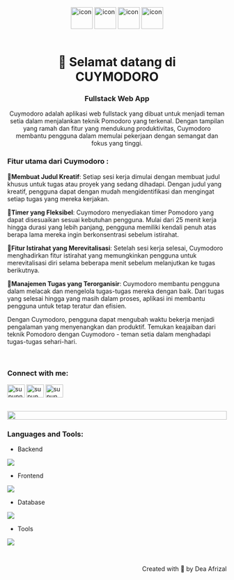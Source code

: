 <div align="center">
  <img src="https://techstack-generator.vercel.app/ts-icon.svg" alt="icon" width="50" height="50" />
  <img src="https://techstack-generator.vercel.app/js-icon.svg" alt="icon"width="50" height="50" />
  <img src="https://techstack-generator.vercel.app/react-icon.svg" alt="icon" width="50" height="50" />
 <img src="https://techstack-generator.vercel.app/mysql-icon.svg" alt="icon" width="50" height="50" />
</div>

<br>

<h1 align="center">👋 Selamat datang di <br>CUYMODORO</h1>
<h3 align="center">Fullstack Web App</h3>
<p align="center">Cuymodoro adalah aplikasi web fullstack yang dibuat untuk menjadi teman setia dalam menjalankan teknik Pomodoro yang terkenal. Dengan tampilan yang ramah dan fitur yang mendukung produktivitas, Cuymodoro membantu pengguna dalam memulai pekerjaan dengan semangat dan fokus yang tinggi.
</p>

<h3>Fitur utama dari Cuymodoro :</h3>

🎈<b>Membuat Judul Kreatif</b>: 
Setiap sesi kerja dimulai dengan membuat judul khusus untuk tugas atau proyek yang sedang dihadapi. Dengan judul yang kreatif, pengguna dapat dengan mudah mengidentifikasi dan mengingat setiap tugas yang mereka kerjakan.

🎈<b>Timer yang Fleksibel</b>: 
Cuymodoro menyediakan timer Pomodoro yang dapat disesuaikan sesuai kebutuhan pengguna. Mulai dari 25 menit kerja hingga durasi yang lebih panjang, pengguna memiliki kendali penuh atas berapa lama mereka ingin berkonsentrasi sebelum istirahat.

🎈<b>Fitur Istirahat yang Merevitalisasi</b>: 
Setelah sesi kerja selesai, Cuymodoro menghadirkan fitur istirahat yang memungkinkan pengguna untuk merevitalisasi diri selama beberapa menit sebelum melanjutkan ke tugas berikutnya.

🎈<b>Manajemen Tugas yang Terorganisir</b>: 
Cuymodoro membantu pengguna dalam melacak dan mengelola tugas-tugas mereka dengan baik. Dari tugas yang selesai hingga yang masih dalam proses, aplikasi ini membantu pengguna untuk tetap teratur dan efisien.

Dengan Cuymodoro, pengguna dapat mengubah waktu bekerja menjadi pengalaman yang menyenangkan dan produktif. Temukan keajaiban dari teknik Pomodoro dengan Cuymodoro - teman setia dalam menghadapi tugas-tugas sehari-hari.

<br/>

<h3 align="left">Connect with me:</h3>
<p align="left">
<a href="https://www.linkedin.com/in/dea-afrizal-a7326457/?originalSubdomain=id" target="blank"><img align="center" src="https://raw.githubusercontent.com/rahuldkjain/github-profile-readme-generator/master/src/images/icons/Social/linked-in-alt.svg" alt="supunnanayakkara" height="30" width="40" /></a>
<a href="https://instagram.com/dea.afrizal" target="blank"><img align="center" src="https://raw.githubusercontent.com/rahuldkjain/github-profile-readme-generator/master/src/images/icons/Social/instagram.svg" alt="supun___lk" height="30" width="40" /></a>
<a href="https://www.youtube.com/@deaafrizal" target="blank"><img align="center" src="https://raw.githubusercontent.com/rahuldkjain/github-profile-readme-generator/master/src/images/icons/Social/youtube.svg" alt="supun nanayakkara" height="30" width="40" /></a>
</p>
<br>

<img src="https://i.imgur.com/dBaSKWF.gif" height="20" width="100%">

<h3 align="left">Languages and Tools:</h3>

- Backend
<p align="left">
  <a href="https://skillicons.dev">
    <img src="https://skillicons.dev/icons?i=php,nodejs" />
  </a>
</p>

- Frontend
<p align="left">
  <a href="https://skillicons.dev">
    <img src="https://skillicons.dev/icons?i=js,react,tailwind" />
  </a>
</p>

- Database
<p align="left">
  <a href="https://skillicons.dev">
    <img src="https://skillicons.dev/icons?i=mysql" />
  </a>
</p>

- Tools
<p align="left">
  <a href="https://skillicons.dev">
    <img src="https://skillicons.dev/icons?i=git,github,idea,vscode,postman" />
  </a>
</p>

<br>
<p align="right" > Created with 🧡 by Dea Afrizal</p>

